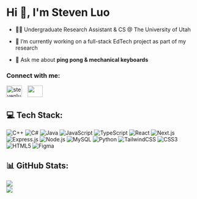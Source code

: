 <h1 align="left">Hi 👋, I'm Steven Luo</h1>

- 👨‍💻 Undergraduate Research Assistant & CS @ The University of Utah

- 🔭 I’m currently working on a full-stack EdTech project as part of my research

- 💬 Ask me about **ping pong & mechanical keyboards**

<h3 align="left">Connect with me:</h3>
<a href="https://linkedin.com/in/stevenluo23" target="_blank"><img src="https://raw.githubusercontent.com/rahuldkjain/github-profile-readme-generator/master/src/images/icons/Social/linked-in-alt.svg" alt="stevenluo23" height="30" width="40" /></a>
&ensp;
<a href="mailto:luosteven23@gmail.com" target="_blank"><img src="https://github.com/stevenluo23/stevenluo23/assets/76457271/c51bbf70-3d86-4257-ba51-a33e387d3e99" height="30" width="40" /></a>

## 💻 Tech Stack:
![C++](https://img.shields.io/badge/c++-%2300599C.svg?style=for-the-badge&logo=c%2B%2B&logoColor=white) ![C#](https://img.shields.io/badge/c%23-%23239120.svg?style=for-the-badge&logo=csharp&logoColor=white) ![Java](https://img.shields.io/badge/java-%23ED8B00.svg?style=for-the-badge&logo=openjdk&logoColor=white) ![JavaScript](https://img.shields.io/badge/javascript-%23323330.svg?style=for-the-badge&logo=javascript&logoColor=%23F7DF1E) ![TypeScript](https://img.shields.io/badge/typescript-%23007ACC.svg?style=for-the-badge&logo=typescript&logoColor=white) ![React](https://img.shields.io/badge/react-%2320232a.svg?style=for-the-badge&logo=react&logoColor=%2361DAFB) ![Next.js](https://img.shields.io/badge/Next.js-000?logo=nextdotjs&logoColor=fff&style=for-the-badge) ![Express.js](https://img.shields.io/badge/Express.js-404D59?style=for-the-badge) ![Node.js](https://img.shields.io/badge/Node.js-43853D?style=for-the-badge&logo=node.js&logoColor=white) ![MySQL](https://img.shields.io/badge/mysql-4479A1.svg?style=for-the-badge&logo=mysql&logoColor=white) ![Python](https://img.shields.io/badge/python-3670A0?style=for-the-badge&logo=python&logoColor=ffdd54) ![TailwindCSS](https://img.shields.io/badge/tailwindcss-%2338B2AC.svg?style=for-the-badge&logo=tailwind-css&logoColor=white) ![CSS3](https://img.shields.io/badge/css3-%231572B6.svg?style=for-the-badge&logo=css3&logoColor=white) ![HTML5](https://img.shields.io/badge/html5-%23E34F26.svg?style=for-the-badge&logo=html5&logoColor=white) ![Figma](https://img.shields.io/badge/figma-%23F24E1E.svg?style=for-the-badge&logo=figma&logoColor=white)

## 📊 GitHub Stats:
![](https://github-readme-streak-stats.herokuapp.com/?user=stevenluo23&theme=monokai&hide_border=true)<br/>
![](https://github-readme-stats.vercel.app/api/top-langs/?username=stevenluo23&theme=monokai&hide_border=true&include_all_commits=true&count_private=true&layout=compact)
